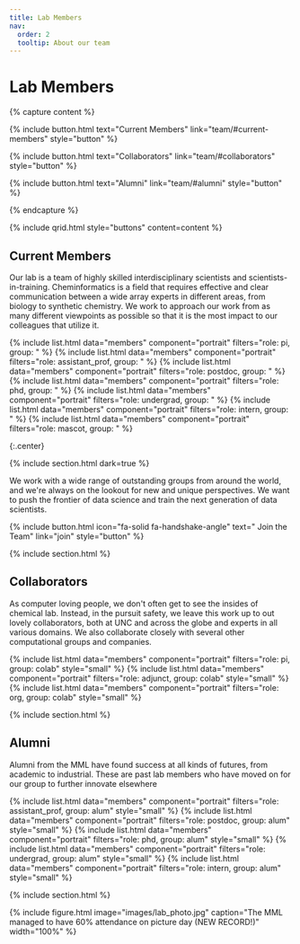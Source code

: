 ```yaml
---
title: Lab Members
nav:
  order: 2
  tooltip: About our team
---
```


# <i class="fas fa-users"></i>Lab Members


{% capture content %}

{%
  include button.html
  text="Current Members"
  link="team/#current-members"
  style="button"
%}

{%
  include button.html
  text="Collaborators"
  link="team/#collaborators"
  style="button"
%}

{%
  include button.html
  text="Alumni"
  link="team/#alumni"
  style="button"
%}

{% endcapture %}

{% include qrid.html style="buttons" content=content %}

## Current Members

Our lab is a team of highly skilled interdisciplinary scientists and scientists-in-training. Cheminformatics is a field
that requires effective and clear communication between a wide array experts in different areas, from biology to 
synthetic chemistry. We work to approach our work from as many different viewpoints as possible so that it is the most
impact to our colleagues that utilize it.

{% include list.html data="members" component="portrait" filters="role: pi, group: " %}
{% include list.html data="members" component="portrait" filters="role: assistant_prof, group: " %}
{% include list.html data="members" component="portrait" filters="role: postdoc, group: " %}
{% include list.html data="members" component="portrait" filters="role: phd, group: " %}
{% include list.html data="members" component="portrait" filters="role: undergrad, group: " %}
{% include list.html data="members" component="portrait" filters="role: intern, group: " %}
{% include list.html data="members" component="portrait" filters="role: mascot, group: " %}

{:.center}

{% include section.html dark=true %}

We work with a wide range of outstanding groups from around the world, and we're always on the lookout for new and unique perspectives.
We want to push the frontier of data science and train the next generation of data scientists.

{%
  include button.html
  icon="fa-solid fa-handshake-angle"
  text="&nbsp;Join the Team"
  link="join"
  style="button"
%}

{% include section.html %}

## Collaborators 

As computer loving people, we don't often get to see the insides of chemical lab. Instead, in the pursuit safety, we 
leave this work up to out lovely collaborators, both at UNC and across the globe and experts in all various domains. 
We also collaborate closely with several other computational groups and companies. 

{% include list.html data="members" component="portrait" filters="role: pi, group: colab" style="small" %}
{% include list.html data="members" component="portrait" filters="role: adjunct, group: colab" style="small" %}
{% include list.html data="members" component="portrait" filters="role: org, group: colab" style="small" %}

{% include section.html %}

## Alumni

Alumni from the MML have found success at all kinds of futures, from academic to industrial.
These are past lab members who have moved on for our group to further innovate elsewhere

{% include list.html data="members" component="portrait" filters="role: assistant_prof, group: alum" style="small" %}
{% include list.html data="members" component="portrait" filters="role: postdoc, group: alum" style="small" %}
{% include list.html data="members" component="portrait" filters="role: phd, group: alum" style="small" %}
{% include list.html data="members" component="portrait" filters="role: undergrad, group: alum" style="small" %}
{% include list.html data="members" component="portrait" filters="role: intern, group: alum" style="small" %}

{% include section.html %}

{%
  include figure.html
  image="images/lab_photo.jpg"
  caption="The MML managed to have 60% attendance on picture day (NEW RECORD!)"
  width="100%"
%}
